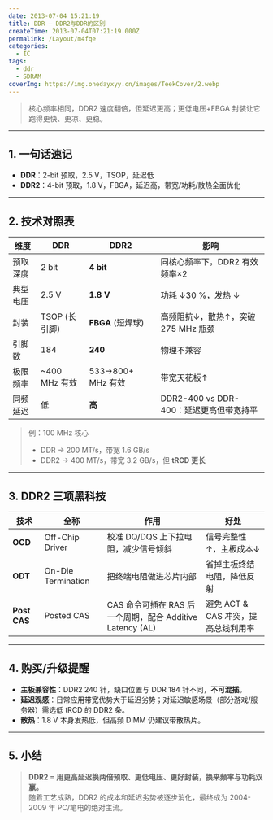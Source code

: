 ```yaml
---
date: 2013-07-04 15:21:19
title: DDR – DDR2与DDR的区别
createTime: 2013-07-04T07:21:19.000Z
permalink: /Layout/m4fqe
categories:
  - IC
tags:
  - ddr
  - SDRAM
coverImg: https://img.onedayxyy.cn/images/TeekCover/2.webp
---
```


> 核心频率相同，DDR2 速度翻倍，但延迟更高；更低电压+FBGA 封装让它跑得更快、更凉、更稳。

---

## 1. 一句话速记
- **DDR**：2-bit 预取，2.5 V，TSOP，延迟低  
- **DDR2**：4-bit 预取，1.8 V，FBGA，延迟高，带宽/功耗/散热全面优化

---

## 2. 技术对照表

| 维度 | DDR | DDR2 | 影响 |
|---|---|---|---|
| 预取深度 | 2 bit | **4 bit** | 同核心频率下，DDR2 有效频率×2 |
| 典型电压 | 2.5 V | **1.8 V** | 功耗 ↓30 %，发热 ↓ |
| 封装 | TSOP (长引脚) | **FBGA** (短焊球) | 高频阻抗↓，散热↑，突破 275 MHz 瓶颈 |
| 引脚数 | 184 | **240** | 物理不兼容 |
| 极限频率 | ~400 MHz 有效 | 533→800+ MHz 有效 | 带宽天花板↑ |
| 同频延迟 | 低 | **高** | DDR2-400 vs DDR-400：延迟更高但带宽持平 |

> 例：100 MHz 核心  
> - DDR → 200 MT/s，带宽 1.6 GB/s  
> - DDR2 → 400 MT/s，带宽 3.2 GB/s，但 **tRCD 更长**

---

## 3. DDR2 三项黑科技

| 技术 | 全称 | 作用 | 好处 |
|---|---|---|---|
| **OCD** | Off-Chip Driver | 校准 DQ/DQS 上下拉电阻，减少信号倾斜 | 信号完整性↑，主板成本↓ |
| **ODT** | On-Die Termination | 把终端电阻做进芯片内部 | 省掉主板终结电阻，降低反射 |
| **Post CAS** | Posted CAS | CAS 命令可插在 RAS 后一个周期，配合 Additive Latency (AL) | 避免 ACT & CAS 冲突，提高总线利用率 |

---

## 4. 购买/升级提醒
- **主板兼容性**：DDR2 240 针，缺口位置与 DDR 184 针不同，**不可混插**。  
- **延迟观感**：日常应用带宽优势大于延迟劣势；对延迟敏感场景（部分游戏/服务器）需选低 tRCD 的 DDR2 条。  
- **散热**：1.8 V 本身发热低，但高频 DIMM 仍建议带散热片。

---

## 5. 小结
> **DDR2 = 用更高延迟换两倍预取、更低电压、更好封装，换来频率与功耗双赢。**  
随着工艺成熟，DDR2 的成本和延迟劣势被逐步消化，最终成为 2004-2009 年 PC/笔电的绝对主流。

